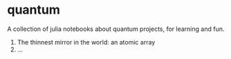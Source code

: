 # quantum
A collection of julia notebooks about quantum projects, for learning and fun.

   1. The thinnest mirror in the world: an atomic array
   2. ...

